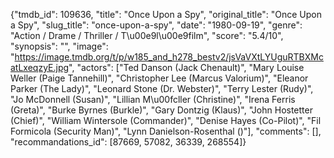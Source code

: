 {"tmdb_id": 109636, "title": "Once Upon a Spy", "original_title": "Once Upon a Spy", "slug_title": "once-upon-a-spy", "date": "1980-09-19", "genre": "Action / Drame / Thriller / T\u00e9l\u00e9film", "score": "5.4/10", "synopsis": "", "image": "https://image.tmdb.org/t/p/w185_and_h278_bestv2/jsVaVXtLYUguRTBXMcatLxeqzyE.jpg", "actors": ["Ted Danson (Jack Chenault)", "Mary Louise Weller (Paige Tannehill)", "Christopher Lee (Marcus Valorium)", "Eleanor Parker (The Lady)", "Leonard Stone (Dr. Webster)", "Terry Lester (Rudy)", "Jo McDonnell (Susan)", "Lillian M\u00fcller (Christine)", "Irena Ferris (Greta)", "Burke Byrnes (Burkle)", "Gary Dontzig (Klaus)", "John Hostetter (Chief)", "William Wintersole (Commander)", "Denise Hayes (Co-Pilot)", "Fil Formicola (Security Man)", "Lynn Danielson-Rosenthal ()"], "comments": [], "recommandations_id": [87669, 57082, 36339, 268554]}
